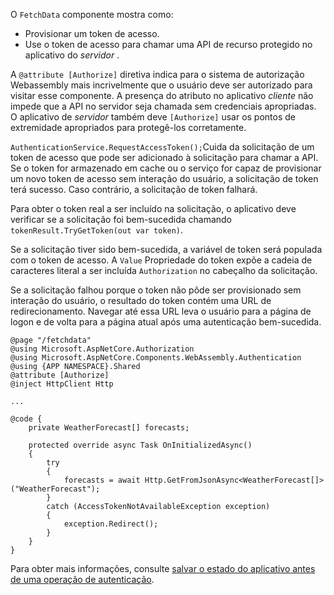 O `FetchData` componente mostra como:

* Provisionar um token de acesso.
* Use o token de acesso para chamar uma API de recurso protegido no aplicativo do *servidor* .

A `@attribute [Authorize]` diretiva indica para o sistema de autorização Webassembly mais incrivelmente que o usuário deve ser autorizado para visitar esse componente. A presença do atributo no aplicativo *cliente* não impede que a API no servidor seja chamada sem credenciais apropriadas. O aplicativo de *servidor* também deve `[Authorize]` usar os pontos de extremidade apropriados para protegê-los corretamente.

`AuthenticationService.RequestAccessToken();`Cuida da solicitação de um token de acesso que pode ser adicionado à solicitação para chamar a API. Se o token for armazenado em cache ou o serviço for capaz de provisionar um novo token de acesso sem interação do usuário, a solicitação de token terá sucesso. Caso contrário, a solicitação de token falhará.

Para obter o token real a ser incluído na solicitação, o aplicativo deve verificar se a solicitação foi bem-sucedida chamando `tokenResult.TryGetToken(out var token)`. 

Se a solicitação tiver sido bem-sucedida, a variável de token será populada com o token de acesso. A `Value` Propriedade do token expõe a cadeia de caracteres literal a ser incluída `Authorization` no cabeçalho da solicitação.

Se a solicitação falhou porque o token não pôde ser provisionado sem interação do usuário, o resultado do token contém uma URL de redirecionamento. Navegar até essa URL leva o usuário para a página de logon e de volta para a página atual após uma autenticação bem-sucedida.

```razor
@page "/fetchdata"
@using Microsoft.AspNetCore.Authorization
@using Microsoft.AspNetCore.Components.WebAssembly.Authentication
@using {APP NAMESPACE}.Shared
@attribute [Authorize]
@inject HttpClient Http

...

@code {
    private WeatherForecast[] forecasts;

    protected override async Task OnInitializedAsync()
    {
        try
        {
            forecasts = await Http.GetFromJsonAsync<WeatherForecast[]>("WeatherForecast");
        }
        catch (AccessTokenNotAvailableException exception)
        {
            exception.Redirect();
        }
    }
}
```

Para obter mais informações, consulte [salvar o estado do aplicativo antes de uma operação de autenticação](xref:security/blazor/webassembly/additional-scenarios#save-app-state-before-an-authentication-operation).
